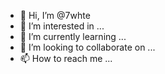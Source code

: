 - 👋 Hi, I’m @7whte
- 👀 I’m interested in ...
- 🌱 I’m currently learning ...
- 💞️ I’m looking to collaborate on ...
- 📫 How to reach me ...

<!---
7whte/7whte is a ✨ special ✨ repository because its `README.md` (this file) appears on your GitHub profile.
You can click the Preview link to take a look at your changes.
--->
